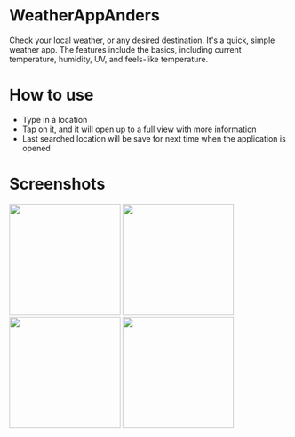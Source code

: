 # WeatherAppAnders
Check your local weather, or any desired destination. It's a quick, simple weather app. The features include the basics, including current temperature, humidity, UV, and feels-like temperature.
# How to use
- Type in a location
- Tap on it, and it will open up to a full view with more information
- Last searched location will be save for next time when the application is opened
# Screenshots
<img src="https://github.com/user-attachments/assets/1ed22ee7-9844-45f3-bd1a-e7e6f13ffb56" width="200">
<img src="https://github.com/user-attachments/assets/f447620c-4118-45ab-9888-726e00e16d9e" width="200">
<img src="https://github.com/user-attachments/assets/d3f3e305-a524-429f-aaa8-d0be56309d7a" width="200">
<img src="https://github.com/user-attachments/assets/dd44640d-da64-40d3-b3ea-0ec86070a146" width="200">


